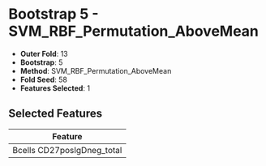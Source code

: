 # Bootstrap 5 - SVM_RBF_Permutation_AboveMean

- **Outer Fold**: 13
- **Bootstrap**: 5
- **Method**: SVM_RBF_Permutation_AboveMean
- **Fold Seed**: 58
- **Features Selected**: 1

## Selected Features

| Feature |
|---------|
| Bcells CD27posIgDneg_total |
